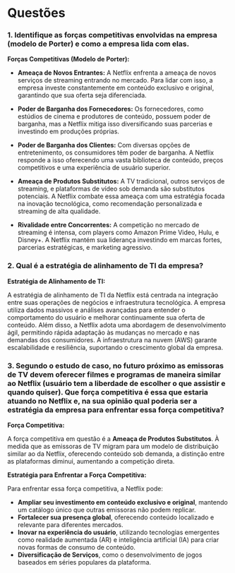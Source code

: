 
# Questões

### 1. Identifique as forças competitivas envolvidas na empresa (modelo de Porter) e como a empresa lida com elas.

**Forças Competitivas (Modelo de Porter):**

- **Ameaça de Novos Entrantes:** A Netflix enfrenta a ameaça de novos serviços de streaming entrando no mercado. Para lidar com isso, a empresa investe constantemente em conteúdo exclusivo e original, garantindo que sua oferta seja diferenciada.

- **Poder de Barganha dos Fornecedores:** Os fornecedores, como estúdios de cinema e produtores de conteúdo, possuem poder de barganha, mas a Netflix mitiga isso diversificando suas parcerias e investindo em produções próprias.

- **Poder de Barganha dos Clientes:** Com diversas opções de entretenimento, os consumidores têm poder de barganha. A Netflix responde a isso oferecendo uma vasta biblioteca de conteúdo, preços competitivos e uma experiência de usuário superior.

- **Ameaça de Produtos Substitutos:** A TV tradicional, outros serviços de streaming, e plataformas de vídeo sob demanda são substitutos potenciais. A Netflix combate essa ameaça com uma estratégia focada na inovação tecnológica, como recomendação personalizada e streaming de alta qualidade.

- **Rivalidade entre Concorrentes:** A competição no mercado de streaming é intensa, com players como Amazon Prime Video, Hulu, e Disney+. A Netflix mantém sua liderança investindo em marcas fortes, parcerias estratégicas, e marketing agressivo.

### 2. Qual é a estratégia de alinhamento de TI da empresa?

**Estratégia de Alinhamento de TI:**

A estratégia de alinhamento de TI da Netflix está centrada na integração entre suas operações de negócios e infraestrutura tecnológica. A empresa utiliza dados massivos e análises avançadas para entender o comportamento do usuário e melhorar continuamente sua oferta de conteúdo. Além disso, a Netflix adota uma abordagem de desenvolvimento ágil, permitindo rápida adaptação às mudanças no mercado e nas demandas dos consumidores. A infraestrutura na nuvem (AWS) garante escalabilidade e resiliência, suportando o crescimento global da empresa.

### 3. Segundo o estudo de caso, no futuro próximo as emissoras de TV devem oferecer filmes e programas de maneira similar ao Netflix (usuário tem a liberdade de escolher o que assistir e quando quiser). Que força competitiva é essa que estaria atuando no Netflix e, na sua opinião qual poderia ser a estratégia da empresa para enfrentar essa força competitiva?

**Força Competitiva:**

A força competitiva em questão é a **Ameaça de Produtos Substitutos**. À medida que as emissoras de TV migram para um modelo de distribuição similar ao da Netflix, oferecendo conteúdo sob demanda, a distinção entre as plataformas diminui, aumentando a competição direta.

**Estratégia para Enfrentar a Força Competitiva:**

Para enfrentar essa força competitiva, a Netflix pode:

- **Ampliar seu investimento em conteúdo exclusivo e original**, mantendo um catálogo único que outras emissoras não podem replicar.
- **Fortalecer sua presença global**, oferecendo conteúdo localizado e relevante para diferentes mercados.
- **Inovar na experiência do usuário**, utilizando tecnologias emergentes como realidade aumentada (AR) e inteligência artificial (IA) para criar novas formas de consumo de conteúdo.
- **Diversificação de Serviços**, como o desenvolvimento de jogos baseados em séries populares da plataforma.
